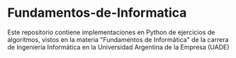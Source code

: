 # Fundamentos-de-Informatica

Este repositorio contiene implementaciones en Python de ejercicios de algoritmos, vistos en la materia "Fundamentos de Informática" de la carrera de Ingeniería Informática en la Universidad Argentina de la Empresa (UADE)
